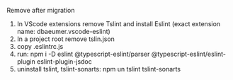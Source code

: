 Remove after migration

1. In VScode extensions remove Tslint and install Eslint (exact extension name: dbaeumer.vscode-eslint)
2. In a project root remove tslin.json
3. copy .eslintrc.js
4. run: npm i -D eslint @typescript-eslint/parser @typescript-eslint/eslint-plugin eslint-plugin-jsdoc
5. uninstall tslint, tslint-sonarts: npm un tslint tslint-sonarts